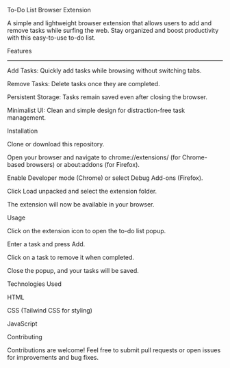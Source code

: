 To-Do List Browser Extension

A simple and lightweight browser extension that allows users to add and remove tasks while surfing the web. Stay organized and boost productivity with this easy-to-use to-do list.

Features
<hr />

Add Tasks: Quickly add tasks while browsing without switching tabs.

Remove Tasks: Delete tasks once they are completed.

Persistent Storage: Tasks remain saved even after closing the browser.

Minimalist UI: Clean and simple design for distraction-free task management.

Installation

Clone or download this repository.

Open your browser and navigate to chrome://extensions/ (for Chrome-based browsers) or about:addons (for Firefox).

Enable Developer mode (Chrome) or select Debug Add-ons (Firefox).

Click Load unpacked and select the extension folder.

The extension will now be available in your browser.

Usage

Click on the extension icon to open the to-do list popup.

Enter a task and press Add.

Click on a task to remove it when completed.

Close the popup, and your tasks will be saved.

Technologies Used

HTML

CSS (Tailwind CSS for styling)

JavaScript

Contributing

Contributions are welcome! Feel free to submit pull requests or open issues for improvements and bug fixes.
